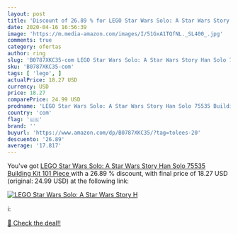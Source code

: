 ```yaml
---
layout: post
title: 'Discount of 26.89 % for LEGO Star Wars Solo: A Star Wars Story H'
date: 2020-04-16 16:56:39
image: 'https://m.media-amazon.com/images/I/51GxA1TQfNL._SL400_.jpg'
comments: true
category: ofertas
author: ring
slug: 'B0787XKC35-com LEGO Star Wars Solo: A Star Wars Story Han Solo 75535...'
sku: 'B0787XKC35-com'
tags: [ 'lego', ]
actualPrice: 18.27 USD
currency: USD
price: 18.27
comparePrice: 24.99 USD
prodname: 'LEGO Star Wars Solo: A Star Wars Story Han Solo 75535 Building Kit  101 Piece '
country: 'com'
flag: '🇺🇸'
brand: ''
buyurl: 'https://www.amazon.com/dp/B0787XKC35/?tag=tolees-20'
descuento: '26.89'
average: '17.817'
---
```


You've got [LEGO Star Wars Solo: A Star Wars Story Han Solo 75535 Building Kit  101 Piece ](https://www.amazon.com/dp/B0787XKC35/?tag=tolees-20) with a  26.89 % discount, with final price of 18.27 USD (original: 24.99 USD) at the following link:

[![LEGO Star Wars Solo: A Star Wars Story H](https://m.media-amazon.com/images/I/51GxA1TQfNL._SL400_.jpg)](https://www.amazon.com/dp/B0787XKC35/?tag=tolees-20)

ℹ️:


[🛒 Check the deal!!](https://www.amazon.com/dp/B0787XKC35/?tag=tolees-20)
